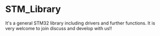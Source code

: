 # STM_Library
It's a general STM32 library including drivers and further functions. It is very welcome to join discuss and develop with us!!

